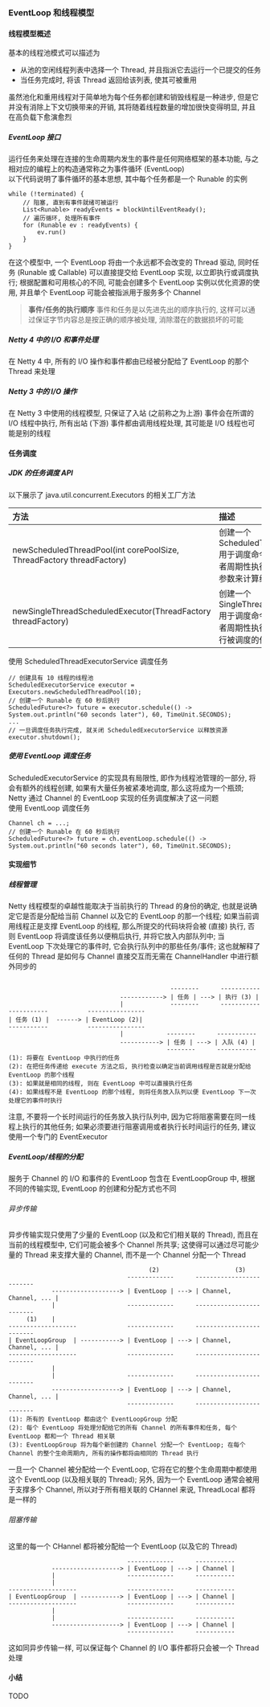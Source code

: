 ### EventLoop 和线程模型
#### 线程模型概述
基本的线程池模式可以描述为
- 从池的空闲线程列表中选择一个 Thread, 并且指派它去运行一个已提交的任务
- 当任务完成时, 将该 Thread 返回给该列表, 使其可被重用

虽然池化和重用线程对于简单地为每个任务都创建和销毁线程是一种进步, 但是它并没有消除上下文切换带来的开销, 其将随着线程数量的增加很快变得明显, 并且在高负载下愈演愈烈

##### EventLoop 接口
运行任务来处理在连接的生命周期内发生的事件是任何网络框架的基本功能, 与之相对应的编程上的构造通常称之为事件循环 (EventLoop)  
以下代码说明了事件循环的基本思想, 其中每个任务都是一个 Runable 的实例
```
while (!terminated) {
    // 阻塞, 直到有事件就绪可被运行
    List<Runable> readyEvents = blockUntilEventReady();
    // 遍历循环, 处理所有事件
    for (Runable ev : readyEvents) {
        ev.run()
    }
}
```
在这个模型中, 一个 EventLoop 将由一个永远都不会改变的 Thread 驱动, 同时任务 (Runable 或 Callable) 可以直接提交给 EventLoop 实现, 以立即执行或调度执行; 根据配置和可用核心的不同, 可能会创建多个 EventLoop 实例以优化资源的使用, 并且单个 EventLoop 可能会被指派用于服务多个 Channel
>**事件/任务的执行顺序**
事件和任务是以先进先出的顺序执行的, 这样可以通过保证字节内容总是按正确的顺序被处理, 消除潜在的数据损坏的可能

##### Netty 4 中的 I/O 和事件处理
在 Netty 4 中, 所有的 I/O 操作和事件都由已经被分配给了 EventLoop 的那个 Thread 来处理

##### Netty 3 中的 I/O 操作
在 Netty 3 中使用的线程模型, 只保证了入站 (之前称之为上游) 事件会在所谓的 I/O 线程中执行, 所有出站 (下游) 事件都由调用线程处理, 其可能是 I/O 线程也可能是别的线程

#### 任务调度
##### JDK 的任务调度 API
以下展示了 java.util.concurrent.Executors 的相关工厂方法

| 方法 | 描述 |
| :--- | :--- |
| newScheduledThreadPool(int corePoolSize, ThreadFactory threadFactory)  | 创建一个 ScheduledThreadExecutorService, 用于调度命令在指定延迟之后运行或者周期性执行, 它使用 corePoolSize 参数来计算线程数 |
| newSingleThreadScheduledExecutor(ThreadFactory threadFactory) | 创建一个 SingleThreadScheduledExecutor, 用于调度命令在指定延迟之后运行或者周期性执行, 它使用一个线程来执行被调度的任务 |

使用 ScheduledThreadExecutorService 调度任务
```
// 创建具有 10 线程的线程池
ScheduledExecutorService executor = Executors.newScheduledThreadPool(10);
// 创建一个 Runable 在 60 秒后执行
ScheduledFuture<?> future = executor.schedule(() -> System.out.println("60 seconds later"), 60, TimeUnit.SECONDS);
...
// 一旦调度任务执行完成, 就关闭 ScheduledExecutorService 以释放资源
executor.shutdown();
```

##### 使用 EventLoop 调度任务
ScheduledExecutorService 的实现具有局限性, 即作为线程池管理的一部分, 将会有额外的线程创建, 如果有大量任务被紧凑地调度, 那么这将成为一个瓶颈; Netty 通过 Channel 的 EventLoop 实现的任务调度解决了这一问题  
使用 EventLoop 调度任务
```
Channel ch = ...;
// 创建一个 Runable 在 60 秒后执行
ScheduledFuture<?> future = ch.eventLoop.schedule(() -> System.out.println("60 seconds later"), 60, TimeUnit.SECONDS);
```

#### 实现细节
##### 线程管理
Netty 线程模型的卓越性能取决于当前执行的 Thread 的身份的确定, 也就是说确定它是否是分配给当前 Channel 以及它的 EventLoop 的那一个线程; 如果当前调用线程正是支撑 EventLoop 的线程, 那么所提交的代码块将会被 (直接) 执行, 否则 EventLoop 将调度该任务以便稍后执行, 并将它放入内部队列中; 当 EventLoop 下次处理它的事件时, 它会执行队列中的那些任务/事件; 这也就解释了任何的 Thread 是如何与 Channel 直接交互而无需在 ChannelHandler 中进行额外同步的
```

                                             --------      -----------
                               ------------> | 任务 | ---> | 执行 (3) |
                               |             --------      -----------
-----------           ----------------
| 任务 (1) |  ------> | EventLoop (2)|
-----------           ----------------
                               |            --------      -----------
                               -----------> | 任务 | ---> | 入队 (4) |
                                            --------      -----------
(1): 将要在 EventLoop 中执行的任务
(2): 在把任务传递给 execute 方法之后, 执行检查以确定当前调用线程是否就是分配给 EventLoop 的那个线程
(3): 如果就是相同的线程, 则在 EventLoop 中可以直接执行任务
(4): 如果线程不是 EventLoop 的那个线程, 则将任务放入队列以便 EventLoop 下一次处理它的事件时执行
```
注意, 不要将一个长时间运行的任务放入执行队列中, 因为它将阻塞需要在同一线程上执行的其他任务; 如果必须要进行阻塞调用或者执行长时间运行的任务, 建议使用一个专门的 EventExecutor

##### EventLoop/线程的分配
服务于 Channel 的 I/O 和事件的 EventLoop 包含在 EventLoopGroup 中, 根据不同的传输实现, EventLoop 的创建和分配方式也不同

###### 异步传输
异步传输实现只使用了少量的 EventLoop (以及和它们相关联的 Thread), 而且在当前的线程模型中, 它们可能会被多个 Channel 所共享; 这使得可以通过尽可能少量的 Thread 来支撑大量的 Channel, 而不是一个 Channel 分配一个 Thread
```
                                       (2)                     (3)
                                 -------------      -------------------------
            -------------------> | EventLoop | ---> | Channel, Channel, ... |
            |                    -------------      -------------------------
     (1)    |
-------------------              -------------      -------------------------
| EventLoopGroup  | -----------> | EventLoop | ---> | Channel, Channel, ... |
-------------------              -------------      -------------------------
            |
            |                    -------------      -------------------------
            -------------------> | EventLoop | ---> | Channel, Channel, ... |
                                 -------------      -------------------------
(1): 所有的 EventLoop 都由这个 EventLoopGroup 分配
(2): 每个 EventLoop 将处理分配给它的所有 Channel 的所有事件和任务, 每个 EventLoop 都和一个 Thread 相关联
(3): EventLoopGroup 将为每个新创建的 Channel 分配一个 EventLoop; 在每个 Channel 的整个生命周期内, 所有的操作都将由相同的 Thread 执行
```
一旦一个 Channel 被分配给一个 EventLoop, 它将在它的整个生命周期中都使用这个 EventLoop (以及相关联的 Thread); 另外, 因为一个 EventLoop 通常会被用于支撑多个 Channel, 所以对于所有相关联的 CHannel 来说, ThreadLocal 都将是一样的

###### 阻塞传输
这里的每一个 CHannel 都将被分配给一个 EventLoop (以及它的 Thread)
```
                                 -------------      -----------
            -------------------> | EventLoop | ---> | Channel |
            |                    -------------      -----------
            |
-------------------              -------------      -----------
| EventLoopGroup  | -----------> | EventLoop | ---> | Channel |
-------------------              -------------      -----------
            |
            |                    -------------      -----------
            -------------------> | EventLoop | ---> | Channel |
                                 -------------      -----------
```
这如同异步传输一样, 可以保证每个 Channel 的 I/O 事件都将只会被一个 Thread 处理

#### 小结
TODO
